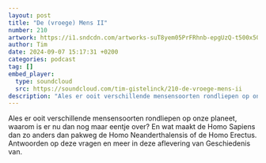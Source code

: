 ```yaml
---
layout: post
title: "De (vroege) Mens II"
number: 210
artwork: https://i1.sndcdn.com/artworks-suT8yem05PrFRhnb-epgUzQ-t500x500.jpg
author: Tim
date: 2024-09-07 15:17:31 +0200
categories: podcast
tag: []
embed_player:
  type: soundcloud
  src: https://soundcloud.com/tim-gistelinck/210-de-vroege-mens-ii
description: "Ales er ooit verschillende mensensoorten rondliepen op onze planeet, waarom is er nu dan nog maar eentje over? En wat maakt de Homo Sapiens dan zo anders dan pakweg de Homo Neanderthalensis of de Homo Erectus."
---
```

Ales er ooit verschillende mensensoorten rondliepen op onze planeet, waarom is er nu dan nog maar eentje over? En wat maakt de Homo Sapiens dan zo anders dan pakweg de Homo Neanderthalensis of de Homo Erectus. Antwoorden op deze vragen en meer in deze aflevering van Geschiedenis van.